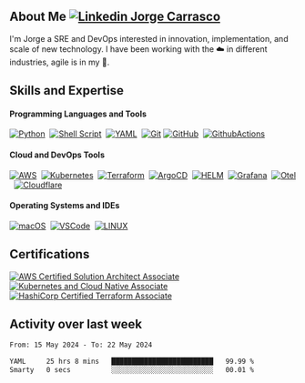 ## About Me [![Linkedin Jorge Carrasco](https://img.shields.io/badge/-Jorge-blue?style=flat&logo=Linkedin&logoColor=white&link=https://www.linkedin.com/in/jorgeacarrasco/)](https://www.linkedin.com/in/jorgeacarrasco/)

I'm Jorge a SRE and DevOps interested in innovation, implementation, and scale of new technology. I have been working with the :cloud: in different industries, agile is in my :dna:.

## Skills and Expertise

#### Programming Languages and Tools
[![Python](https://img.shields.io/badge/Python-3776AB.svg?&style=flat&logo=python&logoColor=white&link=https://www.python.org/)](https://www.python.org/)&nbsp;
[![Shell Script](https://img.shields.io/badge/shell_script-%23121011.svg?style=flat&logo=gnu-bash&logoColor=white&link=https://en.wikipedia.org/wiki/Shell_script)](https://en.wikipedia.org/wiki/Shell_script)&nbsp;
[![YAML](https://img.shields.io/badge/yaml-ffffff.svg?style=flat&logo=yaml&logoColor=151515&link=https://www.redhat.com/en/topics/automation/what-is-yaml)](https://www.redhat.com/en/topics/automation/what-is-yaml)&nbsp;
[![Git](https://img.shields.io/badge/git-%23F05033.svg?style=flat&logo=git&logoColor=white&link=https://git-scm.com/)](https://git-scm.com/)
[![GitHub](https://img.shields.io/badge/Github-%23121011.svg?&style=flat&logo=github&logoColor=white&link=https://github.com/)](https://github.com/)&nbsp;
[![GithubActions](https://img.shields.io/badge/Github%20Actions-23121011.svg?&style=flat&logo=github-actions&logoColor=white&link=https://github.com/features/actions)](https://github.com/features/actions)&nbsp;

#### Cloud and DevOps Tools
[![AWS](https://img.shields.io/badge/AWS-%23FF9900.svg?style=flat&logo=amazon-aws&logoColor=white&link=https://aws.amazon.com/)](https://aws.amazon.com/)&nbsp;
[![Kubernetes](https://img.shields.io/badge/Kubernetes-326CE5.svg?&style=flat&logo=kubernetes&logoColor=white&link=https://kubernetes.io/)](https://kubernetes.io/)&nbsp;
[![Terraform](https://img.shields.io/badge/Terraform-9400d3.svg?&style=flat&logo=terraform&logoColor=white&link=https://www.terraform.io/)](https://www.terraform.io/)&nbsp;
[![ArgoCD](https://img.shields.io/badge/ArgoCD-3CB371.svg?&style=flat&logo=argo&logoColor=white&link=https://argoproj.github.io)](https://argoproj.github.io)&nbsp;
[![HELM](https://img.shields.io/badge/helm-%23ffffff.svg?style=flat&logo=helm&logoColor=151515&link=https://www.redhat.com/en/topics/automation/what-is-yaml)](https://www.redhat.com/en/topics/automation/what-is-yaml)&nbsp;
[![Grafana](https://img.shields.io/badge/Grafana-%23F46800.svg?style=flat&logo=grafana&logoColor=white&link=https://grafana.com/)](https://grafana.com/)&nbsp;
[![Otel](https://img.shields.io/badge/OpenTelemetry-2088FF.svg?&style=flat&logo=opentelemetry&logoColor=white&link=https://opentelemetry.io/)](https://opentelemetry.io/)&nbsp;
[![Cloudflare](https://img.shields.io/badge/Cloudflare-F38020?style=flat&logo=Cloudflare&logoColor=white&link=https://www.cloudflare.com/)](https://www.cloudflare.com/)

#### Operating Systems and IDEs
[![macOS](https://img.shields.io/badge/macOS-ffffff?style=flat&logo=macos&logoColor=151515&link=https://www.apple.com/macos)](https://www.apple.com/macos)&nbsp;
[![VSCode](https://img.shields.io/badge/VSCode-007ACC.svg?&style=flat&logo=visual-studio-code&link=https://code.visualstudio.com/)](https://code.visualstudio.com/)&nbsp;
[![LINUX](https://img.shields.io/badge/Linux-FCC624?style=flat&logo=linux&logoColor=black&link=https://www.linuxfoundation.org/)](https://www.linuxfoundation.org/)&nbsp;

## Certifications

[![AWS Certified Solution Architect Associate](https://img.shields.io/badge/AWS%20Certified%20Solution%20Architect%20Associate-232F3E.svg?&style=flat&logo=amazon-aws&logoColor=white&link=https://www.credly.com/badges/903ab78c-1030-459e-a2d3-61592471d050)](https://www.credly.com/badges/903ab78c-1030-459e-a2d3-61592471d050)
[![Kubernetes and Cloud Native Associate](https://img.shields.io/badge/Kubernetes%20and%20Cloud%20Native%20Associate-326CE5.svg?&style=flat&logo=kubernetes&logoColor=white&link=https://www.credly.com/badges/5c8b131c-ddbe-4e9b-be9d-c64f2a94f150)](https://www.credly.com/badges/5c8b131c-ddbe-4e9b-be9d-c64f2a94f150) 
[![HashiCorp Certified Terraform Associate](https://img.shields.io/badge/HashiCorp%20Certified%20Terraform%20Associate-9400d3.svg?&style=flat&logo=terraform&logoColor=white&link=https://www.credly.com/badges/bd237211-163b-470b-a72f-ab8ace7d40fb/)](https://www.credly.com/badges/bd237211-163b-470b-a72f-ab8ace7d40fb)&nbsp;&nbsp;


## Activity over last week

<!--START_SECTION:waka-->

```txt
From: 15 May 2024 - To: 22 May 2024

YAML     25 hrs 8 mins   █████████████████████████   99.99 %
Smarty   0 secs          ░░░░░░░░░░░░░░░░░░░░░░░░░   00.01 %
```

<!--END_SECTION:waka-->
